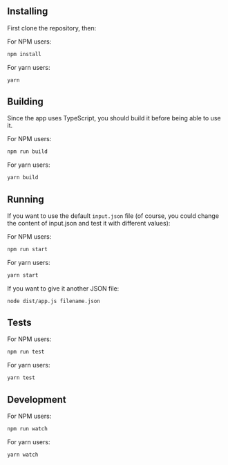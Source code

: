 ## Installing

First clone the repository, then:

For NPM users:

```sh
npm install
```

For yarn users:

```sh
yarn
```

## Building

Since the app uses TypeScript, you should build it before being able to use it.

For NPM users:

```sh
npm run build
```

For yarn users:

```sh
yarn build
```

## Running

If you want to use the default `input.json` file (of course, you could change the content of input.json and test it with different values):

For NPM users:

```sh
npm run start
```

For yarn users:

```sh
yarn start
```

If you want to give it another JSON file:

```sh
node dist/app.js filename.json
```

## Tests

For NPM users:

```sh
npm run test
```

For yarn users:

```sh
yarn test
```

## Development

For NPM users:

```sh
npm run watch
```

For yarn users:

```sh
yarn watch
```
